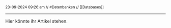 <sub class="descriptionSection">23-09-2024 09:26:am // #Datenbanken  // [[Databases]]</sub>
____
Hier könnte ihr Artikel stehen.